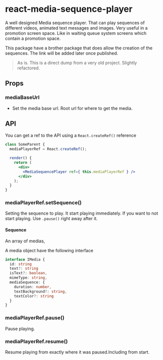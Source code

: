 # react-media-sequence-player

A well designed Media sequence player. That can play sequences of different videos, animated text messages and images. Very useful in a promotion screen space. Like in waiting queue system screens which contain a promotion space.

This package have a brother package that does allow the creation of the sequences. The link will be added later once published.

> As is. This is a direct dump from a very old project. Slightly refactored.

## Props

### mediaBaseUrl

- Set the media base url. Root url for where to get the media.

## API

You can get a ref to the API using a `React.createRef()` reference

```jsx
class SomeParent {
  mediaPlayerRef = React.createRef();

  render() {
    return (
      <div>
        <MediaSequencePlayer ref={ this.mediaPlayerRef } />
      </div>
    );
  }
}
```

### mediaPlayerRef.setSequence()

Setting the sequence to play. It start playing immediately. If you want to not start playing. Use `.pause()` right away after it.

#### Sequence

An array of medias,

A media object have the following interface

```ts
interface IMedia {
  id: string
  text?: string
  isText?: boolean,
  mimeType: string,
  mediaSequence: {
    duration: number,
    textBackground?: string,
    textColor?: string 
  }
}
```

### mediaPlayerRef.pause()

Pause playing.

### mediaPlayerRef.resume()

Resume playing from exactly where it was paused.Including from start.
